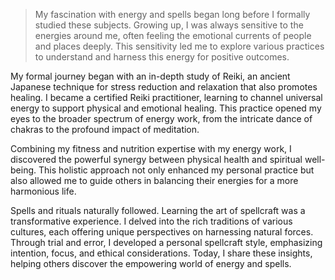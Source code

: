 <blockquote><p>My fascination with energy and spells began long before I formally studied these subjects. Growing up, I was always sensitive to the energies around me, often feeling the emotional currents of people and places deeply. This sensitivity led me to explore various practices to understand and harness this energy for positive outcomes.</p></blockquote><p>My formal journey began with an in-depth study of Reiki, an ancient Japanese technique for stress reduction and relaxation that also promotes healing. I became a certified Reiki practitioner, learning to channel universal energy to support physical and emotional healing. This practice opened my eyes to the broader spectrum of energy work, from the intricate dance of chakras to the profound impact of meditation.</p><p>Combining my fitness and nutrition expertise with my energy work, I discovered the powerful synergy between physical health and spiritual well-being. This holistic approach not only enhanced my personal practice but also allowed me to guide others in balancing their energies for a more harmonious life.</p><p>Spells and rituals naturally followed. Learning the art of spellcraft was a transformative experience. I delved into the rich traditions of various cultures, each offering unique perspectives on harnessing natural forces. Through trial and error, I developed a personal spellcraft style, emphasizing intention, focus, and ethical considerations. Today, I share these insights, helping others discover the empowering world of energy and spells.</p>